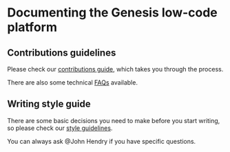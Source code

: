 # Documenting the Genesis low-code platform

## Contributions guidelines

Please check our [contributions guide](https://www.notion.so/genesisglobal/Contributing-new-documentation-75953fb245f246ff872789035451a0c4), which takes you through the process.

There are also some technical [FAQs](https://www.notion.so/genesisglobal/Contributor-guide-FAQ-ee909a47666b43c5b2ac7418b8628c74) available.


## Writing style guide
There are some basic decisions you need to make before you start writing, so please check our [style guidelines](https://www.notion.so/genesisglobal/Documentation-style-guide-5b04ec6fe12f4262b90d192effd8059b). 

You can always ask @John Hendry if you have specific questions.
